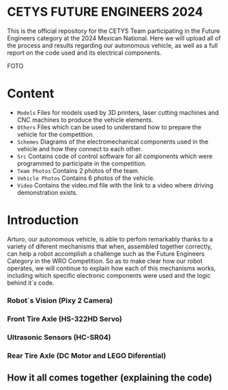# CETYS FUTURE ENGINEERS 2024
This is the official repository for the CETYS Team participating in the Future Engineers category at the 2024 Mexican National. Here we will upload all of the process and results regarding our autonomous vehicle, as well as a full report on the code used and its electrical components.

FOTO

# Content
* `Models` Files for models used by 3D printers, laser cutting machines and CNC machines to produce the vehicle elements.
* `Others` Files which can be used to understand how to prepare the vehicle for the competition. 
* `Schemes` Diagrams of the electromechanical components used in the vehicle and how they connect to each other.
* `Src` Contains code of control software for all components which were programmed to participate in the competition.
* `Team Photos` Contains 2 photos of the team.
* `Vehicle Photos` Contains 6 photos of the vehicle.
* `Video` Contains the video.md file with the link to a video where driving demonstration exists.

# Introduction
Arturo, our autonomous vehicle, is able to perfom remarkably thanks to a variety of diferent mechanisms that when, assembled together correctly, can help a robot accomplish a challenge such as the Future Engineers Category in the WRO Competition. So as to make clear how our robot operates, we will continue to explain how each of this mechanisms works, including which specific electronic components were used and the logic behind it´s code.

### Robot´s Vision (Pixy 2 Camera)
### Front Tire Axle (HS-322HD Servo)
### Ultrasonic Sensors (HC-SR04)
### Rear Tire Axle (DC Motor and LEGO Diferential)
## How it all comes together (explaining the code)
